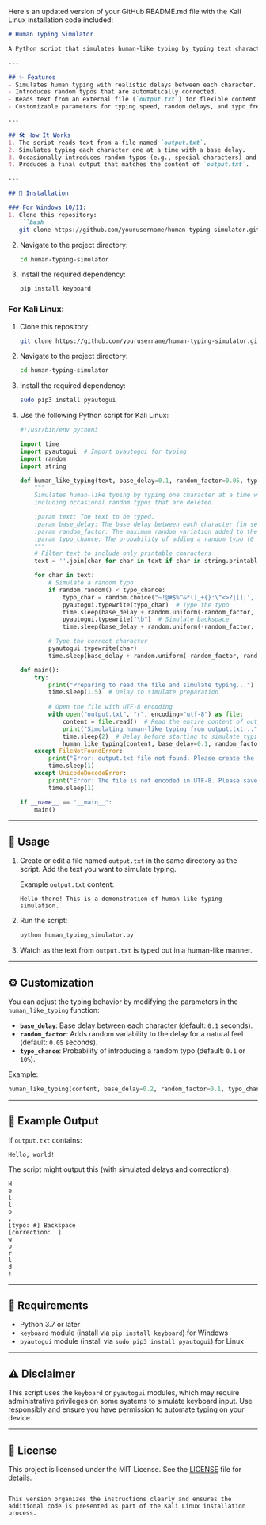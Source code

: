Here's an updated version of your GitHub README.md file with the Kali Linux installation code included:

```markdown
# Human Typing Simulator

A Python script that simulates human-like typing by typing text character by character with realistic delays, random typos, and automatic corrections. Perfect for creating natural typing simulations or automating text input with a human touch.

---

## ✨ Features
- Simulates human typing with realistic delays between each character.
- Introduces random typos that are automatically corrected.
- Reads text from an external file (`output.txt`) for flexible content.
- Customizable parameters for typing speed, random delays, and typo frequency.

---

## 🛠 How It Works
1. The script reads text from a file named `output.txt`.
2. Simulates typing each character one at a time with a base delay.
3. Occasionally introduces random typos (e.g., special characters) and corrects them using backspace.
4. Produces a final output that matches the content of `output.txt`.

---

## 🔧 Installation

### For Windows 10/11:
1. Clone this repository:
   ```bash
   git clone https://github.com/yourusername/human-typing-simulator.git
   ```
2. Navigate to the project directory:
   ```bash
   cd human-typing-simulator
   ```
3. Install the required dependency:
   ```bash
   pip install keyboard
   ```

### For Kali Linux:
1. Clone this repository:
   ```bash
   git clone https://github.com/yourusername/human-typing-simulator.git
   ```
2. Navigate to the project directory:
   ```bash
   cd human-typing-simulator
   ```
3. Install the required dependency:
   ```bash
   sudo pip3 install pyautogui
   ```

4. Use the following Python script for Kali Linux:

   ```python
   #!/usr/bin/env python3

   import time
   import pyautogui  # Import pyautogui for typing
   import random
   import string

   def human_like_typing(text, base_delay=0.1, random_factor=0.05, typo_chance=0.1):
       """
       Simulates human-like typing by typing one character at a time with delays, 
       including occasional random typos that are deleted.

       :param text: The text to be typed.
       :param base_delay: The base delay between each character (in seconds).
       :param random_factor: The maximum random variation added to the delay.
       :param typo_chance: The probability of adding a random typo (0 to 1).
       """
       # Filter text to include only printable characters
       text = ''.join(char for char in text if char in string.printable)

       for char in text:
           # Simulate a random typo
           if random.random() < typo_chance:
               typo_char = random.choice("~!@#$%^&*()_+{}:\"<>?|[];',./")  # Random symbol
               pyautogui.typewrite(typo_char)  # Type the typo
               time.sleep(base_delay + random.uniform(-random_factor, random_factor))  # Delay for the typo
               pyautogui.typewrite("\b")  # Simulate backspace
               time.sleep(base_delay + random.uniform(-random_factor, random_factor))  # Delay after backspace

           # Type the correct character
           pyautogui.typewrite(char)
           time.sleep(base_delay + random.uniform(-random_factor, random_factor))  # Delay for each character

   def main():
       try:
           print("Preparing to read the file and simulate typing...")
           time.sleep(1.5)  # Delay to simulate preparation
           
           # Open the file with UTF-8 encoding
           with open("output.txt", "r", encoding="utf-8") as file:
               content = file.read()  # Read the entire content of output.txt
               print("Simulating human-like typing from output.txt...")
               time.sleep(2)  # Delay before starting to simulate typing
               human_like_typing(content, base_delay=0.1, random_factor=0.05, typo_chance=0.1)
       except FileNotFoundError:
           print("Error: output.txt file not found. Please create the file and add content to it.")
           time.sleep(1)
       except UnicodeDecodeError:
           print("Error: The file is not encoded in UTF-8. Please save the file with UTF-8 encoding.")
           time.sleep(1)

   if __name__ == "__main__":
       main()
   ```

---

## 🚀 Usage

1. Create or edit a file named `output.txt` in the same directory as the script. Add the text you want to simulate typing.

   Example `output.txt` content:
   ```
   Hello there! This is a demonstration of human-like typing simulation.
   ```

2. Run the script:
   ```bash
   python human_typing_simulator.py
   ```

3. Watch as the text from `output.txt` is typed out in a human-like manner.

---

## ⚙️ Customization

You can adjust the typing behavior by modifying the parameters in the `human_like_typing` function:

- **`base_delay`**: Base delay between each character (default: `0.1` seconds).
- **`random_factor`**: Adds random variability to the delay for a natural feel (default: `0.05` seconds).
- **`typo_chance`**: Probability of introducing a random typo (default: `0.1` or `10%`).

Example:
```python
human_like_typing(content, base_delay=0.2, random_factor=0.1, typo_chance=0.2)
```

---

## 📄 Example Output

If `output.txt` contains:
```
Hello, world!
```

The script might output this (with simulated delays and corrections):
```
H
e
l
l
o
,
[typo: #] Backspace
[correction:  ]
w
o
r
l
d
!
```

---

## 🔑 Requirements
- Python 3.7 or later
- `keyboard` module (install via `pip install keyboard`) for Windows
- `pyautogui` module (install via `sudo pip3 install pyautogui`) for Linux

---

## ⚠️ Disclaimer

This script uses the `keyboard` or `pyautogui` modules, which may require administrative privileges on some systems to simulate keyboard input. Use responsibly and ensure you have permission to automate typing on your device.

---

## 📜 License

This project is licensed under the MIT License. See the [LICENSE](LICENSE) file for details.
```

This version organizes the instructions clearly and ensures the additional code is presented as part of the Kali Linux installation process.
